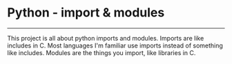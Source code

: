 # Python - import & modules

---
This project is all about python imports and modules.
Imports are like includes in C.
Most languages I'm familiar use imports instead of something like includes.
Modules are the things you import, like libraries in C.

